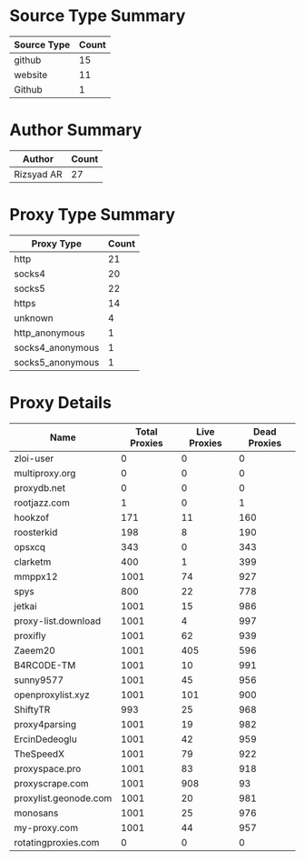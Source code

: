 # Source Type Summary

| Source Type | Count |
|-------------|-------|
| github | 15 |
| website | 11 |
| Github | 1 |


# Author Summary

| Author | Count |
|--------|-------|
| Rizsyad AR | 27 |


# Proxy Type Summary

| Proxy Type | Count |
|------------|-------|
| http | 21 |
| socks4 | 20 |
| socks5 | 22 |
| https | 14 |
| unknown | 4 |
| http_anonymous | 1 |
| socks4_anonymous | 1 |
| socks5_anonymous | 1 |


# Proxy Details

| Name | Total Proxies | Live Proxies | Dead Proxies |
|------|---------------|--------------|---------------|
| zloi-user | 0 | 0 | 0 |
| multiproxy.org | 0 | 0 | 0 |
| proxydb.net | 0 | 0 | 0 |
| rootjazz.com | 1 | 0 | 1 |
| hookzof | 171 | 11 | 160 |
| roosterkid | 198 | 8 | 190 |
| opsxcq | 343 | 0 | 343 |
| clarketm | 400 | 1 | 399 |
| mmppx12 | 1001 | 74 | 927 |
| spys | 800 | 22 | 778 |
| jetkai | 1001 | 15 | 986 |
| proxy-list.download | 1001 | 4 | 997 |
| proxifly | 1001 | 62 | 939 |
| Zaeem20 | 1001 | 405 | 596 |
| B4RC0DE-TM | 1001 | 10 | 991 |
| sunny9577 | 1001 | 45 | 956 |
| openproxylist.xyz | 1001 | 101 | 900 |
| ShiftyTR | 993 | 25 | 968 |
| proxy4parsing | 1001 | 19 | 982 |
| ErcinDedeoglu | 1001 | 42 | 959 |
| TheSpeedX | 1001 | 79 | 922 |
| proxyspace.pro | 1001 | 83 | 918 |
| proxyscrape.com | 1001 | 908 | 93 |
| proxylist.geonode.com | 1001 | 20 | 981 |
| monosans | 1001 | 25 | 976 |
| my-proxy.com | 1001 | 44 | 957 |
| rotatingproxies.com | 0 | 0 | 0 |
